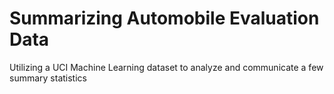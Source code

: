 # Summarizing Automobile Evaluation Data
 Utilizing a UCI Machine Learning dataset to analyze and communicate a few summary statistics
